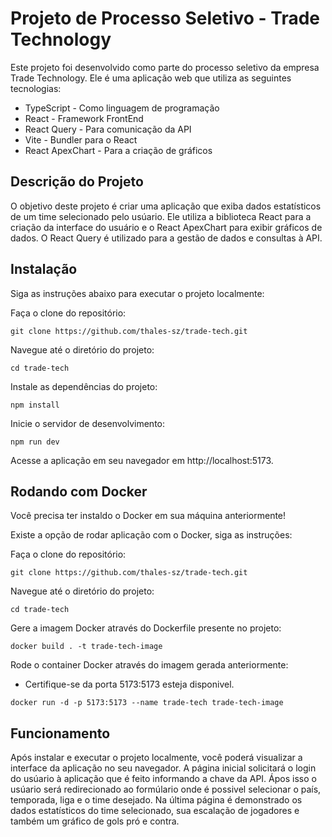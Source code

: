 
# Projeto de Processo Seletivo - Trade Technology
Este projeto foi desenvolvido como parte do processo seletivo da empresa Trade Technology. Ele é uma aplicação web que utiliza as seguintes tecnologias:

- TypeScript - Como linguagem de programação
- React - Framework FrontEnd
- React Query - Para comunicação da API
- Vite - Bundler para o React
- React ApexChart - Para a criação de gráficos

## Descrição do Projeto
O objetivo deste projeto é criar uma aplicação que exiba dados estatísticos de um time selecionado pelo usúario. Ele utiliza a biblioteca React para a criação da interface do usuário e o React ApexChart para exibir gráficos de dados. O React Query é utilizado para a gestão de dados e consultas à API.

## Instalação
Siga as instruções abaixo para executar o projeto localmente:

Faça o clone do repositório:
```shell
git clone https://github.com/thales-sz/trade-tech.git
```
Navegue até o diretório do projeto:
```shell
cd trade-tech
```
Instale as dependências do projeto:
```shell
npm install
```
Inicie o servidor de desenvolvimento:
```shell
npm run dev
```
Acesse a aplicação em seu navegador em http://localhost:5173.

## Rodando com Docker

Você precisa ter instaldo o Docker em sua máquina anteriormente!

Existe a opção de rodar aplicação com o Docker, siga as instruções:

Faça o clone do repositório:
```shell
git clone https://github.com/thales-sz/trade-tech.git
```
Navegue até o diretório do projeto:
```shell
cd trade-tech
```
Gere a imagem Docker através do Dockerfile presente no projeto:
```shell
docker build . -t trade-tech-image 
```
Rode o container Docker através do imagem gerada anteriormente:
 - Certifique-se da porta 5173:5173 esteja disponivel.
```shell
docker run -d -p 5173:5173 --name trade-tech trade-tech-image
```

## Funcionamento

Após instalar e executar o projeto localmente, você poderá visualizar a interface da aplicação no seu navegador. A página inicial solicitará o login do usúario à aplicação que é feito informando a chave da API. Ápos isso o usúario será redirecionado ao formúlario onde é possivel selecionar o país, temporada, liga e o time desejado. Na última página é demonstrado os dados estatísticos do time selecionado, sua escalação de jogadores e também um gráfico de gols pró e contra.

